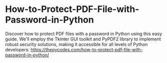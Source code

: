 # How-to-Protect-PDF-File-with-Password-in-Python
Discover how to protect PDF files with a password in Python using this easy guide. We'll employ the Tkinter GUI toolkit and PyPDF2 library to implement robust security solutions, making it accessible for all levels of Python developers: https://thepycodes.com/how-to-protect-pdf-file-with-password-in-python/

